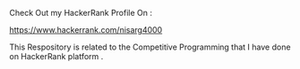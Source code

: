 Check Out my HackerRank Profile On :

https://www.hackerrank.com/nisarg4000

This Respository is related to the Competitive Programming that I have done on HackerRank platform .
